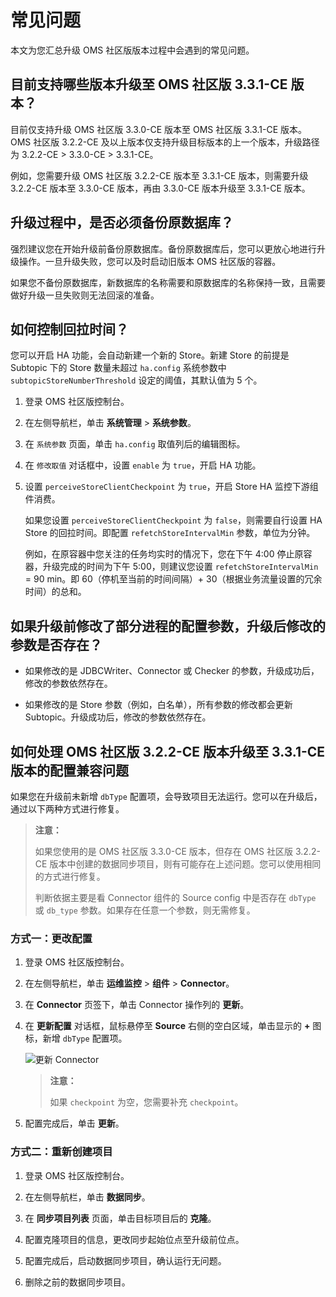 # 常见问题

本文为您汇总升级 OMS 社区版版本过程中会遇到的常见问题。

## 目前支持哪些版本升级至 OMS 社区版 3.3.1-CE 版本？

目前仅支持升级 OMS 社区版 3.3.0-CE 版本至 OMS 社区版 3.3.1-CE 版本。OMS 社区版 3.2.2-CE 及以上版本仅支持升级目标版本的上一个版本，升级路径为 3.2.2-CE > 3.3.0-CE > 3.3.1-CE。

例如，您需要升级 OMS 社区版 3.2.2-CE 版本至 3.3.1-CE 版本，则需要升级 3.2.2-CE 版本至 3.3.0-CE 版本，再由 3.3.0-CE 版本升级至 3.3.1-CE 版本。

## 升级过程中，是否必须备份原数据库？

强烈建议您在开始升级前备份原数据库。备份原数据库后，您可以更放心地进行升级操作。一旦升级失败，您可以及时启动旧版本 OMS 社区版的容器。

如果您不备份原数据库，新数据库的名称需要和原数据库的名称保持一致，且需要做好升级一旦失败则无法回滚的准备。

## 如何控制回拉时间？

您可以开启 HA 功能，会自动新建一个新的 Store。新建 Store 的前提是 Subtopic 下的 Store 数量未超过 `ha.config` 系统参数中 `subtopicStoreNumberThreshold` 设定的阈值，其默认值为 5 个。

1. 登录 OMS 社区版控制台。

2. 在左侧导航栏，单击 **系统管理** > **系统参数**。

3. 在 `系统参数` 页面，单击 `ha.config` 取值列后的编辑图标。

4. 在 `修改取值` 对话框中，设置 `enable` 为 `true`，开启 HA 功能。

5. 设置 `perceiveStoreClientCheckpoint` 为 `true`，开启 Store HA 监控下游组件消费。

    如果您设置 `perceiveStoreClientCheckpoint` 为 `false`，则需要自行设置 HA Store 的回拉时间。即配置 `refetchStoreIntervalMin` 参数，单位为分钟。

    例如，在原容器中您关注的任务均实时的情况下，您在下午 4:00 停止原容器，升级完成的时间为下午 5:00，则建议您设置 `refetchStoreIntervalMin` = 90 min。即 60（停机至当前的时间间隔）+ 30（根据业务流量设置的冗余时间）的总和。

## 如果升级前修改了部分进程的配置参数，升级后修改的参数是否存在？

* 如果修改的是 JDBCWriter、Connector 或 Checker 的参数，升级成功后，修改的参数依然存在。

* 如果修改的是 Store 参数（例如，白名单），所有参数的修改都会更新 Subtopic。升级成功后，修改的参数依然存在。

## 如何处理 OMS 社区版 3.2.2-CE 版本升级至 3.3.1-CE 版本的配置兼容问题

如果您在升级前未新增 `dbType` 配置项，会导致项目无法运行。您可以在升级后，通过以下两种方式进行修复。

>**注意：**
>
>如果您使用的是 OMS 社区版 3.3.0-CE 版本，但存在 OMS 社区版 3.2.2-CE 版本中创建的数据同步项目，则有可能存在上述问题。您可以使用相同的方式进行修复。
>
>判断依据主要是看 Connector 组件的 Source config 中是否存在 `dbType` 或 `db_type` 参数。如果存在任意一个参数，则无需修复。

### 方式一：更改配置

1. 登录 OMS 社区版控制台。

2. 在左侧导航栏，单击 **运维监控** > **组件** > **Connector**。

3. 在 **Connector** 页签下，单击 Connector 操作列的 **更新**。
  
4. 在 **更新配置** 对话框，鼠标悬停至 **Source** 右侧的空白区域，单击显示的 **+** 图标，新增 `dbType` 配置项。

    ![更新 Connector](https://obbusiness-private.oss-cn-shanghai.aliyuncs.com/doc/img/oms/oms-enterprise/%E6%9B%B4%E6%96%B0%20Connector.png)

    >**注意：**
    >
    >如果 `checkpoint` 为空，您需要补充 `checkpoint`。

5. 配置完成后，单击 **更新**。

### 方式二：重新创建项目

1. 登录 OMS 社区版控制台。

2. 在左侧导航栏，单击 **数据同步**。

3. 在 **同步项目列表** 页面，单击目标项目后的 **克隆**。

4. 配置克隆项目的信息，更改同步起始位点至升级前位点。

5. 配置完成后，启动数据同步项目，确认运行无问题。

6. 删除之前的数据同步项目。
